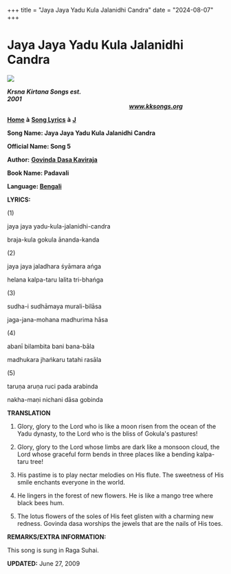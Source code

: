 +++
title = "Jaya Jaya Yadu Kula Jalanidhi Candra"
date = "2024-08-07"
+++

# Jaya Jaya Yadu Kula Jalanidhi Candra
**[![](http://kksongs.org/image_files/image002.jpg)](http://kksongs.org/)**

**_Krsna_** **_Kirtana Songs est. 2001_**                                                                                                                                                      **_www.kksongs.org_**

**[Home](http://kksongs.org/)** **à** **[Song Lyrics](http://kksongs.org/lyrics.html)** **à** **[J](http://kksongs.org/songs/song_j.html)**

**Song Name: Jaya Jaya Yadu Kula Jalanidhi Candra**

**Official Name: Song 5**

**Author:** [**Govinda** **Dasa Kaviraja**](http://kksongs.org/authors/list/govindadasa.html)

**Book Name: Padavali**

**Language: [Bengali](http://kksongs.org/language/list/bengali.html)**

**LYRICS:**

(1)

jaya jaya yadu-kula-jalanidhi-candra

braja-kula gokula ānanda-kanda

(2)

jaya jaya jaladhara śyāmara ańga

helana kalpa-taru lalita tri-bhańga

(3)

sudha-i sudhāmaya murali-bilāsa

jaga-jana-mohana madhurima hāsa

(4)

abanī bilambita bani bana-bāla

madhukara jhańkaru tatahi rasāla

(5)

taruṇa aruṇa ruci pada arabinda

nakha-maṇi nichani dāsa gobinda

**TRANSLATION**

1) Glory, glory to the Lord who is like a moon risen from the ocean of the Yadu dynasty, to the Lord who is the bliss of Gokula's pastures!

2) Glory, glory to the Lord whose limbs are dark like a monsoon cloud, the Lord whose graceful form bends in three places like a bending kalpa-taru tree!

3) His pastime is to play nectar melodies on His flute. The sweetness of His smile enchants everyone in the world.

4) He lingers in the forest of new flowers. He is like a mango tree where black bees hum.

5) The lotus flowers of the soles of His feet glisten with a charming new redness. Govinda dasa worships the jewels that are the nails of His toes.

**REMARKS/EXTRA INFORMATION:**

This song is sung in Raga Suhai.

**UPDATED:** June 27, 2009